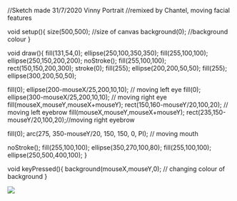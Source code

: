 //Sketch made 31/7/2020 Vinny Portrait
//remixed by Chantel, moving facial features

void setup(){ 
size(500,500); //size of canvas
background(0); //background colour
}

void draw(){
fill(131,54,0);
ellipse(250,100,350,350);
fill(255,100,100);
ellipse(250,150,200,200);
noStroke();
fill(255,100,100);
rect(150,150,200,300);
stroke(0);
fill(255);
ellipse(200,200,50,50);
fill(255);
ellipse(300,200,50,50);

fill(0);
ellipse(200-mouseX/25,200,10,10); // moving left eye
fill(0);
ellipse(300-mouseX/25,200,10,10); // moving right eye
fill(mouseX,mouseY,mouseX+mouseY);
rect(150,160-mouseY/20,100,20); // moving left eyebrow
fill(mouseX,mouseY,mouseX+mouseY);
rect(235,150-mouseY/20,100,20);//moving right eyebrow 

fill(0);
  arc(275, 350-mouseY/20, 150, 150, 0, PI); // moving mouth
  
noStroke();
fill(255,100,100);
ellipse(350,270,100,80);
fill(255,100,100);
ellipse(250,500,400,100);
}

void keyPressed(){
  background(mouseX,mouseY,0); // changing colour of background 
}


![](Screen%Shot%2020-08-07%at%2.26.01%am.png) 
